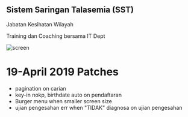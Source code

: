 ## Sistem Saringan Talasemia (SST)

Jabatan Kesihatan Wilayah

Training dan Coaching bersama IT Dept

![screen](http://sst.jomdemy.com/sst.png)

# 19-April 2019 Patches

- pagination on carian
- key-in nokp, birthdate auto on pendaftaran
- Burger menu when smaller screen size
- ujian pengesahan err when "TIDAK" diagnosa on ujian pengesahan
